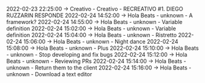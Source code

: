 2022-02-23 22:25:00 -> Creativo - Creativo - RECREATIVO #1. DIEGO RUZZARIN RESPONDE
2022-02-24 14:52:00 -> Hola Beats - unknown - A framework?
2022-02-24 14:55:00 -> Hola Beats - unknown - Variable definition
2022-02-24 15:02:00 -> Hola Beats - unknown - Variable definition
2022-02-24 15:04:00 -> Hola Beats - unknown - Ristretto
2022-02-24 15:06:00 -> Hola Beats - unknown - Night dance
2022-02-24 15:08:00 -> Hola Beats - unknown - Plus
2022-02-24 15:10:00 -> Hola Beats - unknown - Stop developing and fix bugs
2022-02-24 15:12:00 -> Hola Beats - unknown - Reviewing PRs
2022-02-24 15:14:00 -> Hola Beats - unknown - Return them to the client
2022-02-24 15:16:00 -> Hola Beats - unknown - Download a text editor
